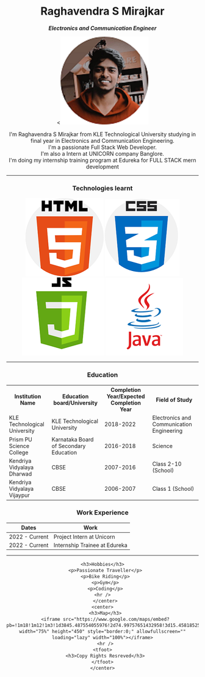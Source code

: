 <!DOCTYPE html>
<html lang="en" dir="ltr">
  <head>
    <meta charset="utf-8">
    <title>Raghav's CV</title>
    <link href="./R.png" rel="icon" />
    <link rel="stylesheet" href="styles.css">
    </style>
  </head>
  <body>
    <center>
    <h1>Raghavendra S Mirajkar</h1>
    <p><em><strong>Electronics and Communication Engineer</strong></em></p>
    <<img src="./raghu.png" alt="Raghav's Profile Picture" title="Raghav's profile picture">
    <p>
      I'm Raghavendra S Mirajkar from KLE Technological University studying in final year in Electronics and Communication Engineering.<br />
      I'm a passionate Full Stack Web Developer.<br />I'm also a Intern at UNICORN company Banglore.<br />
      I'm doing my internship training program at Edureka for FULL STACK mern development<br />
    </p>
    <hr />
    <h3>Technologies learnt</h3>
    <img src="./html.png" alt="HTML"/>
    <img src="./css.png" alt="CSS"/>
    <img src="./js.jpg" alt="JavaScript"/>
    <img src="./java.png" alt="Java" />
    <hr />
    <h3>Education</h3>
    <table cellspacing="20">
    <tr>
      <th>
        Institution Name
      </th>
      <th>
        Education board/University
      </th>
      <th>
        Completion Year/Expected Completion Year
      </th>
      <th>
        Field of Study
      </th>
    </tr>
    <tr>
      <td>
        KLE Technological University
      </td>
      <td>
        KLE Technological University
      </td>
      <td>
        2018-2022
      </td>
      <td>
        Electronics and Communication Engineering
      </td>
    </tr>
    <tr>
      <td>
        Prism PU Science College
      </td>
      <td>
        Karnataka Board of Secondary Education
      </td>
      <td>
        2016-2018
      </td>
      <td>
        Science
      </td>
    </tr>
    <tr>
      <td>
        Kendriya Vidyalaya Dharwad
      </td>
      <td>
        CBSE
      </td>
      <td>
        2007-2016
      </td>
      <td>
        Class 2-10 (School)
      </td>
    </tr>
    <tr>
      <td>
        Kendriya Vidyalaya Vijaypur
      </td>
      <td>
        CBSE
      </td>
      <td>
        2006-2007
      </td>
      <td>
        Class  1 (School)
      </td>
    </tr>
    </table>
    <h3>Work Experience</h3>
    <table cellspacing="20">
      <thead>
        <tr>
          <th>
            Dates
          </th>
          <th>
            Work
          </th>
        </tr>
      </thead>
      <tbody>
        <tr>
          <td>
            2022 - Current
          </td>
          <td>
            Project Intern at Unicorn
          </td>
        </tr>
        <tr>
          <td>
            2022 - Current
          </td>
          <td>
            Internship Trainee at Edureka
          </td>
        </tr>
      </tbody>
    </table>
    <hr />


    <h3>Hobbies</h3>
      <p>Passionate Traveller</p>
      <p>Bike Riding</p>
      <p>Gym</p>
      <p>Coding</p>
    <hr />
      </center>
    <center>
      <h3>Map</h3>
      <iframe src="https://www.google.com/maps/embed?pb=!1m18!1m12!1m3!1d3845.487554055976!2d74.99757651432958!3d15.458185259629726!2m3!1f0!2f0!3f0!3m2!1i1024!2i768!4f13.1!3m3!1m2!1s0x3bb8cd646324b9ef%3A0xd1b17744370a5398!2sSai%20Avenue%20Apartments!5e0!3m2!1sen!2sin!4v1642512553775!5m2!1sen!2sin" width="75%" height="450" style="border:0;" allowfullscreen="" loading="lazy" width="100%"></iframe>
      <hr />
    <tfoot>
      <h3>Copy Rights Resreved</h3>
    </tfoot>
    </center>
  </body>
</html>
